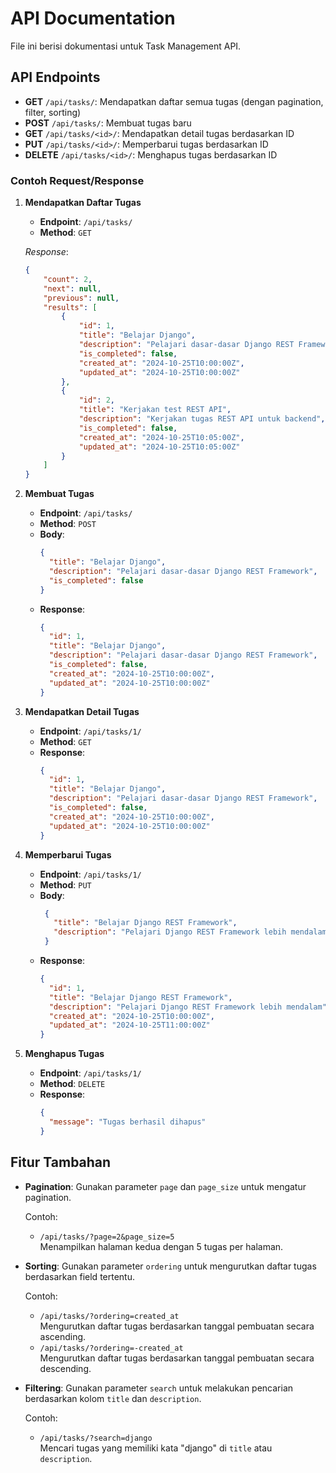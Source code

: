 # API Documentation

File ini berisi dokumentasi untuk Task Management API.

## API Endpoints

- **GET** `/api/tasks/`: Mendapatkan daftar semua tugas (dengan pagination, filter, sorting)  
- **POST** `/api/tasks/`: Membuat tugas baru  
- **GET** `/api/tasks/<id>/`: Mendapatkan detail tugas berdasarkan ID  
- **PUT** `/api/tasks/<id>/`: Memperbarui tugas berdasarkan ID  
- **DELETE** `/api/tasks/<id>/`: Menghapus tugas berdasarkan ID  

### Contoh Request/Response

1. **Mendapatkan Daftar Tugas**  
   - **Endpoint**: `/api/tasks/`  
   - **Method**: `GET`  

   _Response_:  
   ```json
   {
       "count": 2,
       "next": null,
       "previous": null,
       "results": [
           {
               "id": 1,
               "title": "Belajar Django",
               "description": "Pelajari dasar-dasar Django REST Framework",
               "is_completed": false,
               "created_at": "2024-10-25T10:00:00Z",
               "updated_at": "2024-10-25T10:00:00Z"
           },
           {
               "id": 2,
               "title": "Kerjakan test REST API",
               "description": "Kerjakan tugas REST API untuk backend",
               "is_completed": false,
               "created_at": "2024-10-25T10:05:00Z",
               "updated_at": "2024-10-25T10:05:00Z"
           }
       ]
   }

2. **Membuat Tugas**  
   - **Endpoint**: `/api/tasks/`  
   - **Method**: `POST`  
   - **Body**:
      ```json
      { 
        "title": "Belajar Django", 
        "description": "Pelajari dasar-dasar Django REST Framework", 
        "is_completed": false 
      } 
   - **Response**: 
      ```json
      { 
        "id": 1, 
        "title": "Belajar Django", 
        "description": "Pelajari dasar-dasar Django REST Framework", 
        "is_completed": false, 
        "created_at": "2024-10-25T10:00:00Z", 
        "updated_at": "2024-10-25T10:00:00Z" 
      }

3. **Mendapatkan Detail Tugas**  
   - **Endpoint**: `/api/tasks/1/`  
   - **Method**: `GET`  
   - **Response**: 
      ```json
      { 
        "id": 1, 
        "title": "Belajar Django", 
        "description": "Pelajari dasar-dasar Django REST Framework",
        "is_completed": false, 
        "created_at": "2024-10-25T10:00:00Z", 
        "updated_at": "2024-10-25T10:00:00Z" 
      }

4. **Memperbarui Tugas**  
   - **Endpoint**: `/api/tasks/1/`  
   - **Method**: `PUT`  
   - **Body**: 
     ```json
      { 
        "title": "Belajar Django REST Framework", 
        "description": "Pelajari Django REST Framework lebih mendalam", "is_completed": true 
      }  
   - **Response**: 
      ```json
      { 
        "id": 1, 
        "title": "Belajar Django REST Framework", 
        "description": "Pelajari Django REST Framework lebih mendalam", "is_completed": true, 
        "created_at": "2024-10-25T10:00:00Z", 
        "updated_at": "2024-10-25T11:00:00Z" 
      }

1. **Menghapus Tugas**  
   - **Endpoint**: `/api/tasks/1/`  
   - **Method**: `DELETE`  
   - **Response**: 
      ```json
      { 
        "message": "Tugas berhasil dihapus" 
      }

## Fitur Tambahan

- **Pagination**: Gunakan parameter `page` dan `page_size` untuk mengatur pagination.
  
  Contoh:
  - `/api/tasks/?page=2&page_size=5`  
    Menampilkan halaman kedua dengan 5 tugas per halaman.

- **Sorting**: Gunakan parameter `ordering` untuk mengurutkan daftar tugas berdasarkan field tertentu.

  Contoh:
  - `/api/tasks/?ordering=created_at`  
    Mengurutkan daftar tugas berdasarkan tanggal pembuatan secara ascending.
  - `/api/tasks/?ordering=-created_at`  
    Mengurutkan daftar tugas berdasarkan tanggal pembuatan secara descending.

- **Filtering**: Gunakan parameter `search` untuk melakukan pencarian berdasarkan kolom `title` dan `description`.

  Contoh:
  - `/api/tasks/?search=django`  
    Mencari tugas yang memiliki kata "django" di `title` atau `description`.